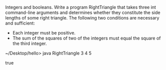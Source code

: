 Integers and booleans. Write a program RightTriangle that takes three int command-line arguments and determines whether they constitute the side lengths of some right triangle.
The following two conditions are necessary and sufficient:
- Each integer must be positive.
- The sum of the squares of two of the integers must equal the square of the third integer.

~/Desktop/hello> java RightTriangle 3 4 5

true
